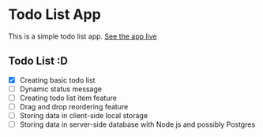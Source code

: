 # Todo List App
This is a simple todo list app.
[See the app live](https://master--thriving-conkies-e9800e.netlify.app/)

## Todo List :D

- [x] Creating basic todo list
- [ ] Dynamic status message
- [ ] Creating todo list item feature
- [ ] Drag and drop reordering feature
- [ ] Storing data in client-side local storage
- [ ] Storing data in server-side database with Node.js and possibly Postgres